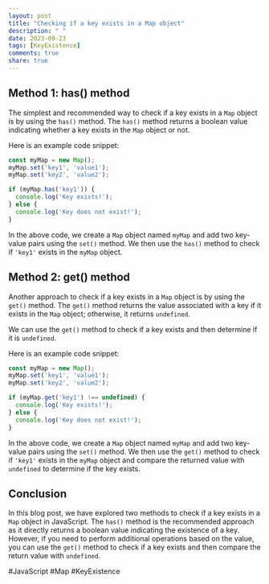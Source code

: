 ```yaml
---
layout: post
title: "Checking if a key exists in a Map object"
description: " "
date: 2023-09-23
tags: [KeyExistence]
comments: true
share: true
---
```


## Method 1: has() method

The simplest and recommended way to check if a key exists in a `Map` object is by using the `has()` method. The `has()` method returns a boolean value indicating whether a key exists in the `Map` object or not.

Here is an example code snippet:

```javascript
const myMap = new Map();
myMap.set('key1', 'value1');
myMap.set('key2', 'value2');

if (myMap.has('key1')) {
  console.log('Key exists!');
} else {
  console.log('Key does not exist!');
}
```

In the above code, we create a `Map` object named `myMap` and add two key-value pairs using the `set()` method. We then use the `has()` method to check if `'key1'` exists in the `myMap` object.

## Method 2: get() method

Another approach to check if a key exists in a `Map` object is by using the `get()` method. The `get()` method returns the value associated with a key if it exists in the `Map` object; otherwise, it returns `undefined`.

We can use the `get()` method to check if a key exists and then determine if it is `undefined`.

Here is an example code snippet:

```javascript
const myMap = new Map();
myMap.set('key1', 'value1');
myMap.set('key2', 'value2');

if (myMap.get('key1') !== undefined) {
  console.log('Key exists!');
} else {
  console.log('Key does not exist!');
}
```

In the above code, we create a `Map` object named `myMap` and add two key-value pairs using the `set()` method. We then use the `get()` method to check if `'key1'` exists in the `myMap` object and compare the returned value with `undefined` to determine if the key exists.

## Conclusion

In this blog post, we have explored two methods to check if a key exists in a `Map` object in JavaScript. The `has()` method is the recommended approach as it directly returns a boolean value indicating the existence of a key. However, if you need to perform additional operations based on the value, you can use the `get()` method to check if a key exists and then compare the return value with `undefined`.

#JavaScript #Map #KeyExistence